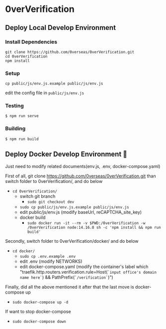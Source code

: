 # 0verVerification


## Deploy Local Develop Environment
### Install Dependencies
```
git clone https://github.com/0verseas/0verVerification.git
cd 0verVerification
npm install
```
### Setup
```
cp public/js/env.js.example public/js/env.js
```
edit the config file in `public/js/env.js`

### Testing
```
$ npm run serve
```

### Building
```
$ npm run build
```

## Deploy Docker Develop Environment 🐳
Just need to modify related documents(env.js, .env, docker-compose.yaml)

First of all, git clone https://github.com/0verseas/0verVerification.git than switch folder to 0verVerification/, and do below
  - ``cd 0verVerification/``
    - switch git branch
      - ``sudo git checkout dev``
    - ``sudo cp public/js/env.js.example public/js/env.js``
    - edit public/js/env.js (modify baseUrl, reCAPTCHA_site_key)
    - docker build
      - ``sudo docker run -it --rm -v $PWD:/0verVerification -w /0verVerification node:14.16.0 sh -c 'npm install && npm run build'``

Secondly, switch folder to 0verVerification/docker/ and do below
- ``cd docker/``
  - ``sudo cp .env.example .env``
  - edit .env (modify NETWORKS)
  - edit docker-compose.yaml (modify the container's label which "traefik.http.routers.verification.rule=Host(`` `input office's domain name here` ``) && PathPrefix(`` `/verification` ``)")

Finally, did all the above mentioned it after that the last move is docker-compose up
- ``sudo docker-compose up -d``

If want to stop docker-compose
- ``sudo docker-compose down``
